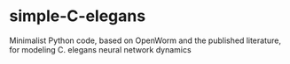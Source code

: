 simple-C-elegans
================

Minimalist Python code, based on OpenWorm and the published literature, for modeling C. elegans neural network dynamics
